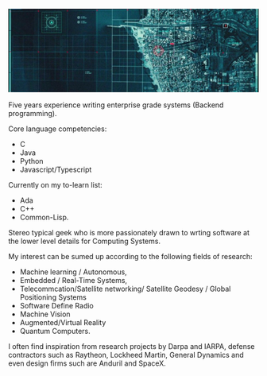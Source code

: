 ![alt text](https://github.com/brytemorio/brytemorio/blob/main/1500x500?raw=true)

Five years experience writing enterprise grade systems (Backend programming).

Core language competencies: 
* C 
* Java 
* Python 
* Javascript/Typescript
 
Currently on my to-learn list: 
* Ada 
* C++ 
* Common-Lisp.

Stereo typical geek who is more passionately drawn to wrting
software at the lower level details for Computing Systems. 

My interest can be sumed up according to
the following fields of research:

* Machine learning / Autonomous,
* Embedded / Real-Time Systems,
* Telecommcation/Satellite networking/ Satellite Geodesy / Global
Positioning Systems
* Software Define Radio
* Machine Vision
* Augmented/Virtual Reality
* Quantum Computers.

I often find inspiration from research projects by Darpa and IARPA,
defense contractors such as Raytheon, Lockheed Martin, General Dynamics
and even design firms such are Anduril and SpaceX.
